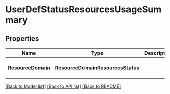 # UserDefStatusResourcesUsageSummary

## Properties
Name | Type | Description | Notes
------------ | ------------- | ------------- | -------------
**ResourceDomain** | [**ResourceDomainResourcesStatus**](resource_domain_resources_status.md) |  | [optional] [default to null]

[[Back to Model list]](../README.md#documentation-for-models) [[Back to API list]](../README.md#documentation-for-api-endpoints) [[Back to README]](../README.md)


